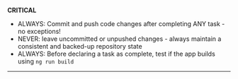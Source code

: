 **CRITICAL**
- ALWAYS: Commit and push code changes after completing ANY task - no exceptions!
- NEVER: leave uncommitted or unpushed changes - always maintain a consistent and backed-up repository state
- ALWAYS: Before declaring a task as complete, test if the app builds using `ng run build`

---

